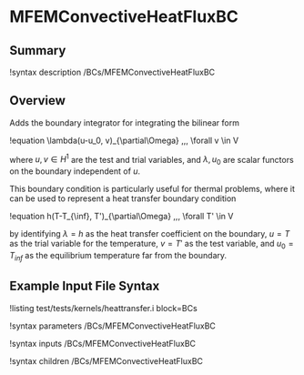 # MFEMConvectiveHeatFluxBC

## Summary

!syntax description /BCs/MFEMConvectiveHeatFluxBC

## Overview

Adds the boundary integrator for integrating the bilinear form

!equation
\lambda(u-u_0, v)_{\partial\Omega} \,\,\, \forall v \in V

where $u, v \in H^1$ are the test and trial variables, and $\lambda, u_0$ are scalar functors on the boundary independent of $u$.

This boundary condition is particularly useful for thermal problems, where it can be used to
represent a heat transfer boundary condition

!equation
h(T-T_{\inf}, T')_{\partial\Omega} \,\,\, \forall T' \in V

by identifying $\lambda=h$ as the heat transfer coefficient on the boundary, $u=T$ as the trial variable
for the temperature, $v=T'$ as the test variable, and $u_0=T_{inf}$ as the equilibrium temperature far from the boundary.

## Example Input File Syntax

!listing test/tests/kernels/heattransfer.i block=BCs

!syntax parameters /BCs/MFEMConvectiveHeatFluxBC

!syntax inputs /BCs/MFEMConvectiveHeatFluxBC

!syntax children /BCs/MFEMConvectiveHeatFluxBC
